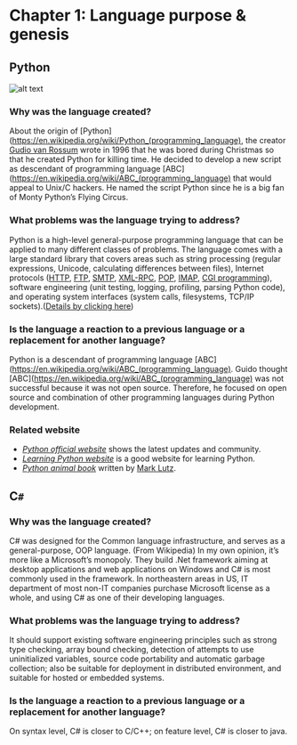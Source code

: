 # Chapter 1: Language purpose & genesis

## Python

![alt text](https://upload.wikimedia.org/wikipedia/commons/f/f8/Python_logo_and_wordmark.svg "Logo Title Text 1")

### Why was the language created?

About the origin of [Python](https://en.wikipedia.org/wiki/Python_(programming_language), the creator [Gudio van Rossum](https://en.wikipedia.org/wiki/Guido_van_Rossum) wrote in 1996 that he was bored during Christmas so that he created Python for killing time. He decided to develop a new script as descendant of programming language [ABC](https://en.wikipedia.org/wiki/ABC_(programming_language) that would appeal to Unix/C hackers. He named the script Python since he is a big fan of Monty Python’s Flying Circus.

### What problems was the language trying to address?

Python is a high-level general-purpose programming language that can be applied to many different classes of problems.
The language comes with a large standard library that covers areas such as string processing (regular expressions, Unicode, calculating differences between files), Internet protocols ([HTTP](https://en.wikipedia.org/wiki/Hypertext_Transfer_Protocol), [FTP](https://en.wikipedia.org/wiki/File_Transfer_Protocol), [SMTP](https://en.wikipedia.org/wiki/Simple_Mail_Transfer_Protocol), [XML-RPC](https://en.wikipedia.org/wiki/XML-RPC), [POP](https://en.wikipedia.org/wiki/Post_Office_Protocol), [IMAP](https://en.wikipedia.org/wiki/Internet_Message_Access_Protocol), [CGI programming](https://en.wikipedia.org/wiki/Common_Gateway_Interface)), software engineering (unit testing, logging, profiling, parsing Python code), and operating system interfaces (system calls, filesystems, TCP/IP sockets).([Details by clicking here](https://docs.python.org/3/faq/general.html#what-is-python-good-for))

### Is the language a reaction to a previous language or a replacement for another language?

Python is a descendant of programming language [ABC](https://en.wikipedia.org/wiki/ABC_(programming_language). Guido thought [ABC](https://en.wikipedia.org/wiki/ABC_(programming_language) was not successful because it was not open source. Therefore, he focused on open source and combination of other programming languages during Python development.

### Related website

* [_Python official website_](https://www.python.org/) shows the latest updates and community.
* [_Learning Python website_](https://www.learnpython.org/) is a good website for learning Python.
* [_Python animal book_](https://www.amazon.com/Learning-Python-5th-Mark-Lutz/dp/1449355730/ref=sr_1_2?ie=UTF8&qid=1493915677&sr=8-2&keywords=python) written by [Mark Lutz](https://www.amazon.com/Mark-Lutz/e/B000APH2C4/ref=dp_byline_cont_book_1).

## C`#`

### Why was the language created?

C# was designed for the Common language infrastructure, and serves as a general-purpose, OOP language. (From Wikipedia)
In my own opinion, it’s more like a Microsoft’s monopoly. They build .Net framework aiming at desktop applications and web applications on Windows and C# is most commonly used in the framework. In northeastern areas in US, IT department of most non-IT companies purchase Microsoft license as a whole, and using C# as one of their developing languages.  

### What problems was the language trying to address?

It should support existing software engineering principles such as strong type checking, array bound checking, detection of attempts to use uninitialized variables, source code portability and automatic garbage collection; also be suitable for deployment in distributed environment, and suitable for hosted or embedded systems. 

### Is the language a reaction to a previous language or a replacement for another language?

On syntax level, C# is closer to C/C++; on feature level, C# is closer to java.  

